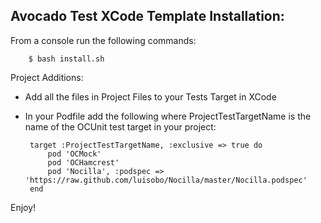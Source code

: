 Avocado Test XCode Template Installation:
-----------------------------------------------------------------------------------------------

From a console run the following commands:

        $ bash install.sh

Project Additions:
 - Add all the files in Project Files to your Tests Target in XCode
 - In your Podfile add the following where ProjectTestTargetName is the name of the OCUnit test target in your project:


        target :ProjectTestTargetName, :exclusive => true do    
            pod 'OCMock'  
            pod 'OCHamcrest'  
            pod 'Nocilla', :podspec => 'https://raw.github.com/luisobo/Nocilla/master/Nocilla.podspec'  
        end
    
    
Enjoy!
